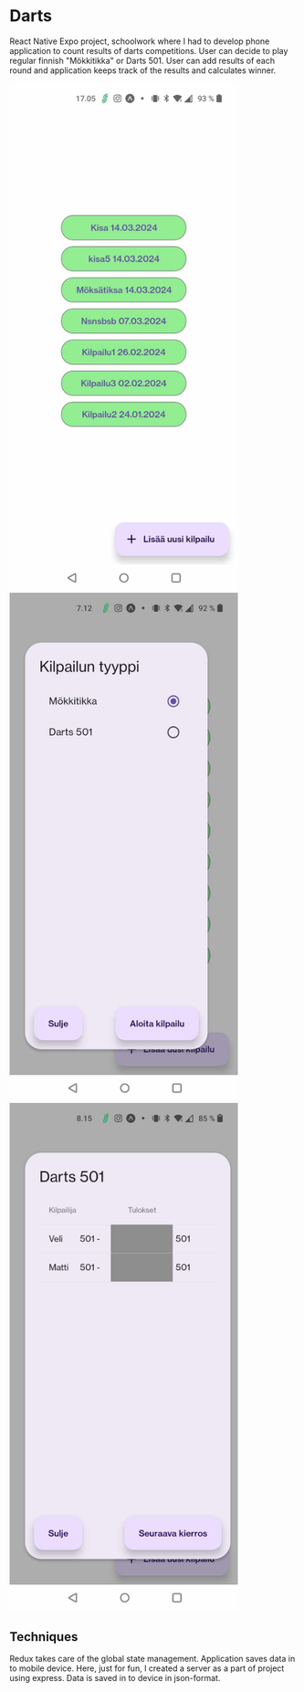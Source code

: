 # Darts

React Native Expo project, schoolwork where I had to develop phone application to count results of darts competitions. 
User can decide to play regular finnish "Mökkitikka" or Darts 501. User can add results of each round and application
keeps track of the results and calculates winner.

<img src="/Client/assets/tikkaindex.jpg" width="400"/>
<img src="/Client/assets/tyyppi.jpg" width="400"/>
<img src="/Client/assets/tulokset.jpg" width="400"/>

## Techniques

Redux takes care of the global state management. Application saves data in to mobile device. Here, just for fun, I created a server as a part of 
project using express. Data is saved in to device in json-format.